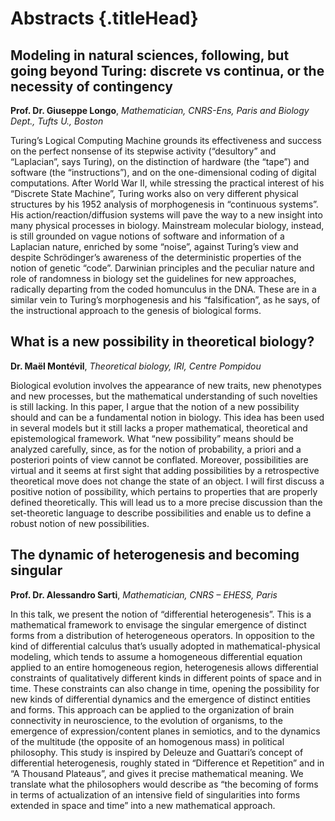  
# Abstracts {.titleHead}
 

## Modeling in natural sciences, following, but going beyond Turing: discrete vs continua, or the necessity of contingency


**Prof. Dr. Giuseppe Longo**, _Mathematician, CNRS-Ens, Paris and Biology Dept., Tufts U., Boston_

Turing’s Logical Computing Machine grounds its effectiveness and success on the perfect nonsense of its stepwise activity (“desultory” and “Laplacian”, says Turing), on the distinction of hardware (the “tape”) and software (the “instructions”), and on the one-dimensional coding of digital computations. After World War II, while stressing the practical interest of his “Discrete State Machine”, Turing works also on very different physical structures by his 1952 analysis of morphogenesis in “continuous systems”. His action/reaction/diffusion systems will pave the way to a new insight into many physical processes in biology. Mainstream molecular biology, instead, is still grounded on vague notions of software and information of a Laplacian nature, enriched by some “noise”, against Turing’s view and despite Schrödinger’s awareness of the deterministic properties of the notion of genetic “code”. Darwinian principles and the peculiar nature and role of randomness in biology set the guidelines for new approaches, radically departing from the coded homunculus in the DNA. These are in a similar vein to Turing’s morphogenesis and his “falsification”, as he says, of the instructional approach to the genesis of biological forms.

## What is a new possibility in theoretical biology?

**Dr. Maël Montévil**, _Theoretical biology, IRI, Centre Pompidou_

Biological evolution involves the appearance of new traits, new phenotypes and new processes, but the mathematical understanding of such novelties is still lacking. In this paper, I argue that the notion of a new possibility should and can be a fundamental notion in biology. This idea has been used in several models but it still lacks a proper mathematical, theoretical and epistemological framework. What “new possibility” means should be analyzed carefully, since, as for the notion of probability, a priori and a posteriori points of view cannot be conflated. Moreover, possibilities are virtual and it seems at first sight that adding possibilities by a retrospective theoretical move does not change the state of an object. I will first discuss a positive notion of possibility, which pertains to properties that are properly defined theoretically. This will lead us to a more precise discussion than the set-theoretic language to describe possibilities and enable us to define a robust notion of new possibilities.


## The dynamic of heterogenesis and becoming singular

**Prof. Dr. Alessandro Sarti**, _Mathematician, CNRS – EHESS, Paris_

In this talk, we present the notion of “differential heterogenesis”. This is a mathematical framework to envisage the singular emergence of distinct forms from a distribution of heterogeneous operators. In opposition to the kind of differential calculus that’s usually adopted in mathematical-physical modeling, which tends to assume a homogeneous differential equation applied to an entire homogeneous region, heterogenesis allows differential constraints of qualitatively different kinds in different points of space and in time. These constraints can also change in time, opening the possibility for new kinds of differential dynamics and the emergence of distinct entities and forms. This approach can be applied to the organization of brain connectivity in neuroscience, to the evolution of organisms, to the emergence of expression/content planes in semiotics, and to the dynamics of the multitude (the opposite of an homogenous mass) in political philosophy. This study is inspired by Deleuze and Guattari’s concept of differential heterogenesis, roughly stated in “Difference et Repetition” and in “A Thousand Plateaus”, and gives it precise mathematical meaning. We translate what the philosophers would describe as “the becoming of forms in terms of actualization of an intensive field of singularities into forms extended in space and time” into a new mathematical approach.
